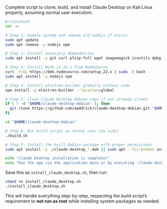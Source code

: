 Complete script to clone, build, and install Claude Desktop on Kali Linux properly, assuming normal user execution:

```bash
#!/bin/bash
set -e

# Step 1: Update system and remove old nodejs if exists
sudo apt update
sudo apt remove -y nodejs npm

# Step 2: Install necessary dependencies
sudo apt install -y git curl p7zip-full wget imagemagick icoutils dpkg-dev

# Step 3: Install Node.js 22.x from NodeSource
curl -fsSL https://deb.nodesource.com/setup_22.x | sudo -E bash -
sudo apt install -y nodejs npm

# Step 4: Install electron-builder globally without sudo
npm install -g electron-builder --location=global

# Step 5: Clone Claude Desktop Debian repo if not already cloned
if [ ! -d "$HOME/claude-desktop-debian" ]; then
  git clone https://github.com/aaddrick/claude-desktop-debian.git "$HOME/claude-desktop-debian"
fi

cd "$HOME/claude-desktop-debian"

# Step 6: Run build script as normal user (no sudo)
./build.sh

# Step 7: Install the built Debian package with proper permissions
sudo apt install -y ./claude-desktop_*.deb || sudo apt --fix-broken install -y

echo "Claude Desktop installation is complete!"
echo "Run the app via the application menu or by executing 'claude-desktop' in terminal."

```

Save this as `install_claude_desktop.sh`, then run:

```bash
chmod +x install_claude_desktop.sh
./install_claude_desktop.sh
```

This will handle everything step-by-step, respecting the build script’s requirement to **not run as root** while installing system packages as needed.
